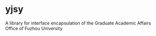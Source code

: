 # yjsy
A library for interface encapsulation of the Graduate Academic Affairs Office of Fuzhou University
